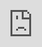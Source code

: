 # unblocked-games
<title>GBA List</title>
<link rel="icon" href="/img/JMWfavicon.png" />
	<link rel="shortcut icon" href="/img/JMWfavicon.png" />
	<link rel="stylesheet" href="/style.css">
<iframe src="https://AKgamesdev.github.io/MKGBA2.0/" style="position:fixed;top:0;bottom:0;left:0;right:0;width:100%;height:100%;border:none;margin:0;padding:0;z-index:999999;">Your browser does not support iframes</iframe>
